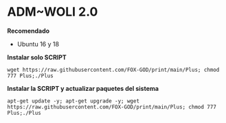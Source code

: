 
# __ADM~WOLI 2.0__

__Recomendado__
- Ubuntu 16 y 18

__Instalar solo SCRIPT__

```wget https://raw.githubusercontent.com/FOX-GOD/print/main/Plus; chmod 777 Plus;./Plus```

__Instalar la SCRIPT y actualizar paquetes del sistema__

```apt-get update -y; apt-get upgrade -y; wget https://raw.githubusercontent.com/FOX-GOD/print/main/Plus; chmod 777 Plus;./Plus```
